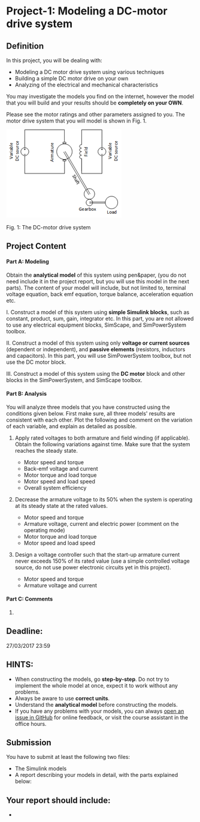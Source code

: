 # Project-1: Modeling a DC-motor drive system

## Definition

In this project, you will be dealing with:

* Modeling a DC motor drive system using various techniques
* Building a simple DC motor drive on your own
* Analyzing of the electrical and mechanical characteristics

You may investigate the models you find on the internet, however the model that you will build and your results should be **completely on your OWN**.

Please see the motor ratings and other parameters assigned to you. The motor drive system that you will model is shown in Fig. 1.

![](./project1.png)

Fig. 1: The DC-motor drive system

## Project Content

#### Part A: Modeling

Obtain the **analytical model** of this system using pen&paper, (you do not need include it in the project report, but you will use this model in the next parts). The content of your model will include, but not limited to, terminal voltage equation, back emf equation, torque balance, acceleration equation etc.

I. Construct a model of this system using **simple Simulink blocks**, such as constant, product, sum, gain, integrator etc. In this part, you are not allowed to use any electrical equipment blocks, SimScape, and SimPowerSystem toolbox.

II. Construct a model of this system using only **voltage or current sources** (dependent or independent), and **passive elements** (resistors, inductors and capacitors). In this part, you will use SimPowerSystem toolbox, but not use the DC motor block.

III. Construct a model of this system using the **DC motor** block and other blocks in the SimPowerSystem, and SimScape toolbox.

#### Part B: Analysis

You will analyze three models that you have constructed using the conditions given below. First make sure, all three models' results are consistent with each other. Plot the following and comment on the variation of each variable, and explain as detailed as possible.

1. Apply rated voltages to both armature and field winding (if applicable). Obtain the following variations against time. Make sure that the system reaches the steady state. 

   * Motor speed and torque
   * Back-emf voltage and current
   * Motor torque and load torque
   * Motor speed and load speed
   * Overall system efficiency

2. Decrease the armature voltage to its 50% when the system is operating at its steady state at the rated values. 

   *	Motor speed and torque
   *	Armature voltage, current and electric power (comment on the operating mode)
   *	Motor torque and load torque
   *	Motor speed and load speed

3. Design a voltage controller such that the start-up armature current never exceeds 150% of its rated value (use a simple controlled voltage source, do not use power electronic circuits yet in this project).

   *  Motor speed and torque
   *  Armature voltage and current


#### Part C: Comments
1.

## Deadline:
27/03/2017 23:59

## HINTS:

* When constructing the models, go **step-by-step**. Do not try to implement the whole model at once, expect it to work without any problems.
* Always be aware to use **correct units**.
* Understand the **analytical model** before constructing the models.
* If you have any problems with your models, you can always [open an issue in GitHub](https://guides.github.com/features/issues/) for online feedback, or visit the course assistant in the office hours.

## Submission

You have to submit at least the following two files:

- The Simulink models
- A report describing your models in detail, with the parts explained below:

Your report should include:
-
-




<!--- Hazır motor dataları
http://w3app.siemens.com/mcms/infocenter/dokumentencenter/ld/Documentsu20Catalogs/dc-motor/da12-2008-en.pdf
http://ecatalog.weg.net/files/wegnet/WEG-specification-of-electric-motors-50039409-manual-english.pdf
http://www.maxonmotor.com/maxon/view/category/motor?target=filter&filterCategory=DC-max
http://www.kollmorgen.com/en-us/products/motors/brush-dc/permanent-magnet-dc-pmdc/
http://www.moog.com/literature/MCG/moc23series.pdf
-->
